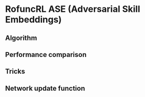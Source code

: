 # RofuncRL ASE (Adversarial Skill Embeddings)


## Algorithm 


## Performance comparison


## Tricks

## Network update function